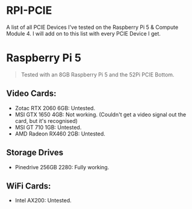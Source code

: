 # RPI-PCIE
A list of all PCIE Devices I've tested on the Raspberry Pi 5 &amp; Compute Module 4.
I will add on to this list with every PCIE Device I get.

# Raspberry Pi 5
 > Tested with an 8GB Raspberry Pi 5 and the 52Pi PCIE Bottom.

## Video Cards:
 - Zotac RTX 2060 6GB: Untested.
 - MSI GTX 1650 4GB: Not working. (Couldn't get a video signal out the card, but it's recognised)
 - MSI GT 710 1GB: Untested.
 - AMD Radeon RX460 2GB: Untested.

## Storage Drives
 - Pinedrive 256GB 2280: Fully working.

## WiFi Cards:
 - Intel AX200: Untested.
